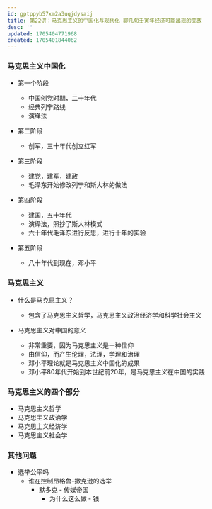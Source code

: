 ```yaml
---
id: gptppyb57xm2a3uqjdysaij
title: 第22讲：马克思主义的中国化与现代化 聊几句壬寅年经济可能出现的变故
desc: ''
updated: 1705404771968
created: 1705401844062
---
```



### 马克思主义中国化

- 第一个阶段
    - 中国创党时期，二十年代
    - 经典列宁路线
    - 演绎法
- 第二阶段
    - 创军，三十年代创立红军

- 第三阶段
    - 建党，建军，建政
    - 毛泽东开始修改列宁和斯大林的做法

- 第四阶段
    - 建国，五十年代
    - 演绎法，照抄了斯大林模式
    - 六十年代毛泽东进行反思，进行十年的实验

- 第五阶段
    - 八十年代到现在，邓小平


### 马克思主义

- 什么是马克思主义？
    - 包含了马克思主义哲学，马克思主义政治经济学和科学社会主义

- 马克思主义对中国的意义
    - 非常重要，因为马克思主义是一种信仰
    - 由信仰，而产生伦理，法理，学理和治理
    - 邓小平理论就是马克思主义中国化的成果
    - 邓小平80年代开始到本世纪前20年，是马克思主义在中国的实践

### 马克思主义的四个部分

- 马克思主义哲学
- 马克思主义政治学
- 马克思主义经济学
- 马克思主义社会学


### 其他问题

- 选举公平吗
    - 谁在控制昂格鲁-撒克逊的选举
        - 默多克 - 传媒帝国
            - 为什么这么做 - 钱